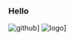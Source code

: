 ### Hello

![github](https://img.shields.io/badge/GitHub-000000?style=for-the-badge&logo=GitHub&logoColor=white)]
![logo](https://cdn.discordapp.com/attachments/808024783022325802/864193064302411776/logo.gif)]
